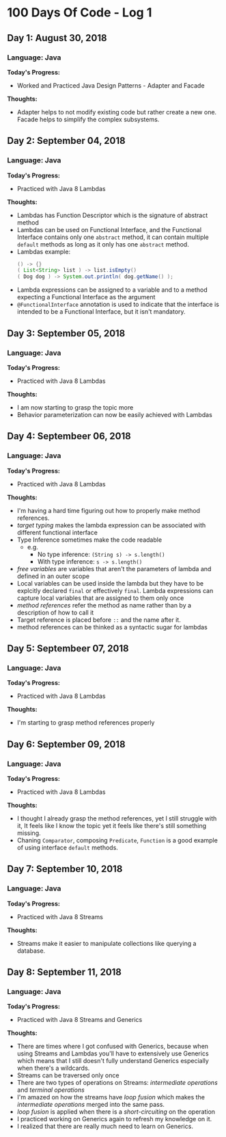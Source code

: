# 100 Days Of Code - Log 1

## Day 1: August 30, 2018
### Language: Java

**Today's Progress:**
* Worked and Practiced Java Design Patterns - Adapter and Facade

**Thoughts:** 
* Adapter helps to not modify existing code but rather create a new one. Facade helps to simplify the complex subsystems.

## Day 2: September 04, 2018
### Language: Java

**Today's Progress:**
* Practiced with Java 8 Lambdas

**Thoughts:** 
* Lambdas has Function Descriptor which is the signature of abstract method
* Lambdas can be used on Functional Interface, and the Functional Interface contains only one `abstract` method, it can contain multiple `default` methods as long as it only has one `abstract` method.
* Lambdas example:
  ```java
  () -> {}
  ( List<String> list ) -> list.isEmpty()
  ( Dog dog ) -> System.out.println( dog.getName() );
  ```
* Lambda expressions can be assigned to a variable and to a method expecting a Functional Interface as the argument
* `@FunctionalInterface` annotation is used to indicate that the interface is intended to be a Functional Interface, but it isn't mandatory.

## Day 3: September 05, 2018
### Language: Java

**Today's Progress:**
* Practiced with Java 8 Lambdas

**Thoughts:**
* I am now starting to grasp the topic more
* Behavior parameterization can now be easily achieved with Lambdas

## Day 4: Septembeer 06, 2018
### Language: Java
**Today's Progress:**
* Practiced with Java 8 Lambdas

**Thoughts:**
* I'm having a hard time figuring out how to properly make method references.
* *target typing* makes the lambda expression can be associated with different functional interface
* Type Inference sometimes make the code readable 
  * e.g.
    * No type inference: `(String s) -> s.length()`
    * With type inference: `s -> s.length()`
* *free variables* are variables that aren't the parameters of lambda and defined in an outer scope
* Local variables can be used inside the lambda but they have to be explcitly declared `final` or effectively `final`. Lambda expressions can capture local variables that are assigned to them only once
* *method references* refer the method as name rather than by a description of how to call it
* Target reference is placed before `::` and the name after it.
* method references can be thinked as a syntactic sugar for lambdas

## Day 5: Septembeer 07, 2018
### Language: Java
**Today's Progress:**
* Practiced with Java 8 Lambdas

**Thoughts:**
* I'm starting to grasp method references properly

## Day 6: September 09, 2018
### Language: Java
**Today's Progress:**
* Practiced with Java 8 Lambdas

**Thoughts:**
* I thought I already grasp the method references, yet I still struggle with it, It feels like I know the topic yet it feels like there's still something missing.
* Chaning `Comparator`, composing `Predicate`, `Function` is a good example of using interface `default` methods.

## Day 7: September 10, 2018
### Language: Java
**Today's Progress:**
* Practiced with Java 8 Streams

**Thoughts:**
* Streams make it easier to manipulate collections like querying a database.

## Day 8: September 11, 2018
### Language: Java
**Today's Progress:**
* Practiced with Java 8 Streams and Generics

**Thoughts:**
* There are times where I got confused with Generics, because when using Streams and Lambdas you'll have to extensively use Generics which means that I still doesn't fully understand Generics especially when there's a wildcards.
* Streams can be traversed only once
* There are two types of operations on Streams: *intermediate operations* and *terminal operations*
* I'm amazed on how the streams have *loop fusion* which makes the *intermediate operations* merged into the same pass.
* *loop fusion* is applied when there is a *short-circuiting* on the operation
* I practiced working on Generics again to refresh my knowledge on it.
* I realized that there are really much need to learn on Generics.